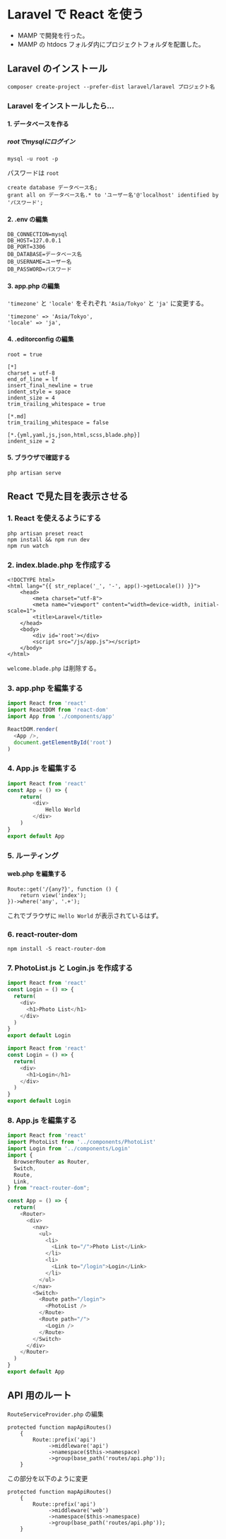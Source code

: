# Laravel で React を使う
- MAMP で開発を行った。
- MAMP の htdocs フォルダ内にプロジェクトフォルダを配置した。
## Laravel のインストール
```
composer create-project --prefer-dist laravel/laravel プロジェクト名
```
### Laravel をインストールしたら...
#### 1. データベースを作る
##### rootでmysqlにログイン
```
mysql -u root -p
```
パスワードは `root`
```
create database データベース名;
grant all on データベース名.* to 'ユーザー名'@'localhost' identified by 'パスワード';
```
#### 2. .env の編集
```
DB_CONNECTION=mysql
DB_HOST=127.0.0.1
DB_PORT=3306
DB_DATABASE=データベース名
DB_USERNAME=ユーザー名
DB_PASSWORD=パスワード
```
#### 3. app.php の編集
`'timezone'` と `'locale'` をそれぞれ `'Asia/Tokyo'` と `'ja'` に変更する。
```php:app.php
'timezone' => 'Asia/Tokyo',
'locale' => 'ja',
```
#### 4. .editorconfig の編集
```
root = true

[*]
charset = utf-8
end_of_line = lf
insert_final_newline = true
indent_style = space
indent_size = 4
trim_trailing_whitespace = true

[*.md]
trim_trailing_whitespace = false

[*.{yml,yaml,js,json,html,scss,blade.php}]
indent_size = 2
```
#### 5. ブラウザで確認する
```
php artisan serve
```
## React で見た目を表示させる

### 1. React を使えるようにする
```
php artisan preset react
npm install && npm run dev
npm run watch
```
### 2. index.blade.php を作成する
```blade.php:index.blade.php
<!DOCTYPE html>
<html lang="{{ str_replace('_', '-', app()->getLocale()) }}">
    <head>
        <meta charset="utf-8">
        <meta name="viewport" content="width=device-width, initial-scale=1">
        <title>Laravel</title>
    </head>
    <body>
        <div id='root'></div>
        <script src="/js/app.js"></script>
    </body>
</html>
```
`welcome.blade.php` は削除する。

### 3. app.php を編集する
```js:app.js
import React from 'react'
import ReactDOM from 'react-dom'
import App from './components/app'

ReactDOM.render(
  <App />,
  document.getElementById('root')
)
```
### 4. App.js を編集する
```js:App.js
import React from 'react'
const App = () => {
    return(
        <div>
            Hello World
        </div>
    )
}
export default App
```
### 5. ルーティング
#### web.php を編集する
```php: web.php
Route::get('/{any?}', function () {
    return view('index');
})->where('any', '.+');
```
これでブラウザに `Hello World` が表示されているはず。

### 6. react-router-dom
```
npm install -S react-router-dom
```
### 7. PhotoList.js と Login.js を作成する
```js:PhotoList.js
import React from 'react'
const Login = () => {
  return(
    <div>
      <h1>Photo List</h1>
    </div>
  )
}
export default Login
```
```js:Login.js
import React from 'react'
const Login = () => {
  return(
    <div>
      <h1>Login</h1>
    </div>
  )
}
export default Login
```
### 8. App.js を編集する
```js:App.js
import React from 'react'
import PhotoList from '../components/PhotoList'
import Login from '../components/Login'
import {
  BrowserRouter as Router,
  Switch,
  Route,
  Link,
} from "react-router-dom";

const App = () => {
  return(
    <Router>
      <div>
        <nav>
          <ul>
            <li>
              <Link to="/">Photo List</Link>
            </li>
            <li>
              <Link to="/login">Login</Link>
            </li>
          </ul>
        </nav>
        <Switch>
          <Route path="/login">
            <PhotoList />
          </Route>
          <Route path="/">
            <Login />
          </Route>
        </Switch>
      </div>
    </Router>
  )
}
export default App
```

## API 用のルート
`RouteServiceProvider.php` の編集
```php:RouteServiceProvider.php
protected function mapApiRoutes()
    {
        Route::prefix('api')
             ->middleware('api')
             ->namespace($this->namespace)
             ->group(base_path('routes/api.php'));
    }
```
この部分を以下のように変更
```php:RouteServiceProvider.php
protected function mapApiRoutes()
    {
        Route::prefix('api')
             ->middleware('web')
             ->namespace($this->namespace)
             ->group(base_path('routes/api.php'));
    }
```
